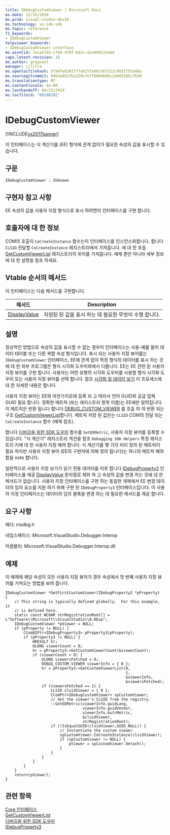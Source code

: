 ```yaml
---
title: IDebugCustomViewer | Microsoft Docs
ms.date: 11/15/2016
ms.prod: visual-studio-dev14
ms.technology: vs-ide-sdk
ms.topic: reference
f1_keywords:
- IDebugCustomViewer
helpviewer_keywords:
- IDebugCustomViewer interface
ms.assetid: 7aca27d3-c7b8-470f-b42c-d1e9d9115edd
caps.latest.revision: 15
ms.author: gregvanl
manager: jillfra
ms.openlocfilehash: 5f94fe0301777a615fa6dc567311c493ff55a90a
ms.sourcegitcommit: 94b3a052fb1229c7e7f8804b09c1d403385c7630
ms.translationtype: MT
ms.contentlocale: ko-KR
ms.lasthandoff: 04/23/2019
ms.locfileid: "68196292"
---
```

# <a name="idebugcustomviewer"></a>IDebugCustomViewer
[!INCLUDE[vs2017banner](../../../includes/vs2017banner.md)]

이 인터페이스는 식 계산기를 (EE) 형식에 관계 없이가 필요한 속성의 값을 표시할 수 있습니다.  
  
## <a name="syntax"></a>구문  
  
```  
IDebugCustomViewer : IUknown  
```  
  
## <a name="notes-for-implementers"></a>구현자 참고 사항  
 EE 속성의 값을 사용자 지정 형식으로 표시 하려면이 인터페이스를 구현 합니다.  
  
## <a name="notes-for-callers"></a>호출자에 대 한 정보  
 COM의 호출이 `CoCreateInstance` 함수는이 인터페이스를 인스턴스화합니다. 합니다 `CLSID` 전달할 `CoCreateInstance` 레지스트리에서 가져옵니다. 에 대 한 호출 [GetCustomViewerList](../../../extensibility/debugger/reference/idebugproperty3-getcustomviewerlist.md) 레지스트리의 위치를 가져옵니다. 예제 뿐만 아니라 세부 정보에 대 한 설명을 참조 하세요.  
  
## <a name="methods-in-vtable-order"></a>Vtable 순서의 메서드  
 이 인터페이스는 다음 메서드를 구현합니다.  
  
|메서드|Description|  
|------------|-----------------|  
|[DisplayValue](../../../extensibility/debugger/reference/idebugcustomviewer-displayvalue.md)|지정된 된 값을 표시 하는 데 필요한 무엇이 수행 합니다.|  
  
## <a name="remarks"></a>설명  
 정상적인 방법으로 속성의 값을 표시할 수 없는 경우이 인터페이스는 사용-예를 들어 데이터 테이블 또는 다른 복합 속성 형식입니다. 표시 되는 사용자 지정 뷰어를는 `IDebugCustomViewer` 인터페이스, EE에 관계 없이 특정 형식의 데이터를 표시 하는 것에 대 한 외부 프로그램은 형식 시각화 도우미와에서 다릅니다. EE는 EE 관련 된 사용자 지정 뷰어를 구현 합니다. 사용자는 어떤 유형의 시각화 도우미를 사용할 형식 시각화 도우미 또는 사용자 지정 뷰어를 선택 합니다. 참조 [시각화 및 데이터 보기](../../../extensibility/debugger/visualizing-and-viewing-data.md) 이 프로세스에 대 한 자세한 내용은 합니다.  
  
 사용자 지정 뷰어는 EE와 마찬가지로에 등록 되 고 따라서 언어 GUID와 공급 업체 GUID 필요 합니다. 정확한 메트릭 (또는 레지스트리 항목 이름)는 EE에만 알려집니다. 이 메트릭은 반환 됩니다 합니다 [DEBUG_CUSTOM_VIEWER](../../../extensibility/debugger/reference/debug-custom-viewer.md) 를 호출 하 여 반환 되는 구조 [GetCustomViewerList](../../../extensibility/debugger/reference/idebugproperty3-getcustomviewerlist.md)합니다. 메트릭 저장 된 값은는 `CLSID` COM의 전달 되는 `CoCreateInstance` 함수 (예제 참조).  
  
 합니다 [디버깅을 위한 SDK 도우미](../../../extensibility/debugger/reference/sdk-helpers-for-debugging.md) 함수를 `SetEEMetric`, 사용자 지정 뷰어를 등록할 수 있습니다. "식 계산기" 레지스트리 섹션을 참조 `Debugging SDK Helpers` 특정 레지스트리 키에 대 한 사용자 지정 해야 합니다. 식 계산기를 몇 가지 미리 정의 된 메트릭이 필요 하지만 사용자 지정 뷰어 (EE의 구현자에 의해 정의 됩니다)는 하나의 메트릭 해야 함을 note 합니다.  
  
 일반적으로 사용자 지정 보기가 읽기 전용 데이터를 이후 합니다 [IDebugProperty3](../../../extensibility/debugger/reference/idebugproperty3.md) 인터페이스를 제공 [DisplayValue](../../../extensibility/debugger/reference/idebugcustomviewer-displayvalue.md) 문자열로 제외 하 고 속성의 값을 변경 하는 것에 대 한 메서드가 없습니다. 사용자 지정 인터페이스를 구현 하는 동일한 개체에서 EE 변경 데이터의 임의 요소를 지원 하기 위해 구현 된 `IDebugProperty3` 인터페이스입니다. 이 사용자 지정 인터페이스는 데이터의 임의 블록을 변경 하는 데 필요한 메서드를 제공 합니다.  
  
## <a name="requirements"></a>요구 사항  
 헤더: msdbg.h  
  
 네임스페이스: Microsoft.VisualStudio.Debugger.Interop  
  
 어셈블리: Microsoft.VisualStudio.Debugger.Interop.dll  
  
## <a name="example"></a>예제  
 이 예제에 해당 속성이 모든 사용자 지정 뷰어가 경우 속성에서 첫 번째 사용자 지정 뷰어를 가져오는 방법을 보여 줍니다.  
  
```cpp#  
IDebugCustomViewer *GetFirstCustomViewer(IDebugProperty2 *pProperty)  
{  
    // This string is typically defined globally.  For this example, it  
    // is defined here.  
    static const WCHAR strRegistrationRoot[] = L"Software\\Microsoft\\VisualStudio\\8.0Exp";  
    IDebugCustomViewer *pViewer = NULL;  
    if (pProperty != NULL) {  
        CComQIPtr<IDebugProperty3> pProperty3(pProperty);  
        if (pProperty3 != NULL) {  
            HRESULT hr;  
            ULONG viewerCount = 0;  
            hr = pProperty3->GetCustomViewerCount(&viewerCount);  
            if (viewerCount > 0) {  
                ULONG viewersFetched = 0;  
                DEBUG_CUSTOM_VIEWER viewerInfo = { 0 };  
                hr = pProperty3->GetCustomViewerList(0,  
                                                     1,  
                                                     &viewerInfo,  
                                                     &viewersFetched);  
                if (viewersFetched == 1) {  
                    CLSID clsidViewer = { 0 };  
                    CComPtr<IDebugCustomViewer> spCustomViewer;  
                    // Get the viewer's CLSID from the registry.  
                    ::GetEEMetric(viewerInfo.guidLang,  
                                  viewerInfo.guidVendor,  
                                  viewerInfo.bstrMetric,  
                                  &clsidViewer,  
                                  strRegistrationRoot);  
                    if (!IsEqualGUID(clsidViewer,GUID_NULL)) {  
                        // Instantiate the custom viewer.  
                        spCustomViewer.CoCreateInstance(clsidViewer);  
                        if (spCustomViewer != NULL) {  
                            pViewer = spCustomViewer.Detach();  
                        }  
                    }  
                }  
            }  
        }  
    }  
    return(pViewer);  
}  
```  
  
## <a name="see-also"></a>관련 항목  
 [Core 인터페이스](../../../extensibility/debugger/reference/core-interfaces.md)   
 [GetCustomViewerList](../../../extensibility/debugger/reference/idebugproperty3-getcustomviewerlist.md)   
 [디버깅을 위한 SDK 도우미](../../../extensibility/debugger/reference/sdk-helpers-for-debugging.md)   
 [IDebugProperty3](../../../extensibility/debugger/reference/idebugproperty3.md)
